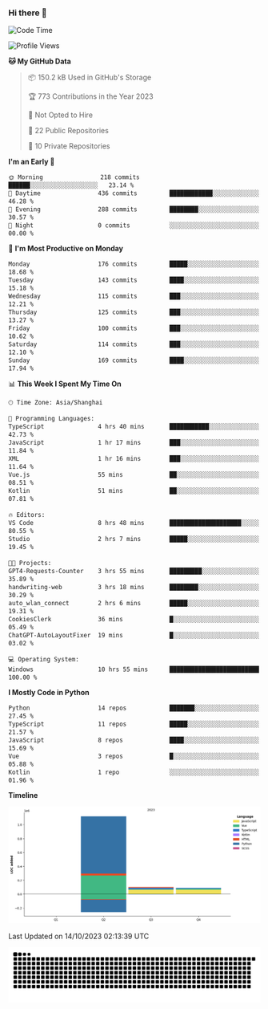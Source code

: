 ### Hi there 👋
<!--START_SECTION:waka-->
![Code Time](http://img.shields.io/badge/Code%20Time-344%20hrs%2028%20mins-blue)

![Profile Views](http://img.shields.io/badge/Profile%20Views-0-blue)

**🐱 My GitHub Data** 

> 📦 150.2 kB Used in GitHub's Storage 
 > 
> 🏆 773 Contributions in the Year 2023
 > 
> 🚫 Not Opted to Hire
 > 
> 📜 22 Public Repositories 
 > 
> 🔑 10 Private Repositories 
 > 
**I'm an Early 🐤** 

```text
🌞 Morning                218 commits         ██████░░░░░░░░░░░░░░░░░░░   23.14 % 
🌆 Daytime                436 commits         ████████████░░░░░░░░░░░░░   46.28 % 
🌃 Evening                288 commits         ████████░░░░░░░░░░░░░░░░░   30.57 % 
🌙 Night                  0 commits           ░░░░░░░░░░░░░░░░░░░░░░░░░   00.00 % 
```
📅 **I'm Most Productive on Monday** 

```text
Monday                   176 commits         █████░░░░░░░░░░░░░░░░░░░░   18.68 % 
Tuesday                  143 commits         ████░░░░░░░░░░░░░░░░░░░░░   15.18 % 
Wednesday                115 commits         ███░░░░░░░░░░░░░░░░░░░░░░   12.21 % 
Thursday                 125 commits         ███░░░░░░░░░░░░░░░░░░░░░░   13.27 % 
Friday                   100 commits         ███░░░░░░░░░░░░░░░░░░░░░░   10.62 % 
Saturday                 114 commits         ███░░░░░░░░░░░░░░░░░░░░░░   12.10 % 
Sunday                   169 commits         ████░░░░░░░░░░░░░░░░░░░░░   17.94 % 
```


📊 **This Week I Spent My Time On** 

```text
🕑︎ Time Zone: Asia/Shanghai

💬 Programming Languages: 
TypeScript               4 hrs 40 mins       ███████████░░░░░░░░░░░░░░   42.73 % 
JavaScript               1 hr 17 mins        ███░░░░░░░░░░░░░░░░░░░░░░   11.84 % 
XML                      1 hr 16 mins        ███░░░░░░░░░░░░░░░░░░░░░░   11.64 % 
Vue.js                   55 mins             ██░░░░░░░░░░░░░░░░░░░░░░░   08.51 % 
Kotlin                   51 mins             ██░░░░░░░░░░░░░░░░░░░░░░░   07.81 % 

🔥 Editors: 
VS Code                  8 hrs 48 mins       ████████████████████░░░░░   80.55 % 
Studio                   2 hrs 7 mins        █████░░░░░░░░░░░░░░░░░░░░   19.45 % 

🐱‍💻 Projects: 
GPT4-Requests-Counter    3 hrs 55 mins       █████████░░░░░░░░░░░░░░░░   35.89 % 
handwriting-web          3 hrs 18 mins       ████████░░░░░░░░░░░░░░░░░   30.29 % 
auto_wlan_connect        2 hrs 6 mins        █████░░░░░░░░░░░░░░░░░░░░   19.31 % 
CookiesClerk             36 mins             █░░░░░░░░░░░░░░░░░░░░░░░░   05.49 % 
ChatGPT-AutoLayoutFixer  19 mins             █░░░░░░░░░░░░░░░░░░░░░░░░   03.02 % 

💻 Operating System: 
Windows                  10 hrs 55 mins      █████████████████████████   100.00 % 
```

**I Mostly Code in Python** 

```text
Python                   14 repos            ███████░░░░░░░░░░░░░░░░░░   27.45 % 
TypeScript               11 repos            █████░░░░░░░░░░░░░░░░░░░░   21.57 % 
JavaScript               8 repos             ████░░░░░░░░░░░░░░░░░░░░░   15.69 % 
Vue                      3 repos             █░░░░░░░░░░░░░░░░░░░░░░░░   05.88 % 
Kotlin                   1 repo              ░░░░░░░░░░░░░░░░░░░░░░░░░   01.96 % 
```



**Timeline**

![Lines of Code chart](https://raw.githubusercontent.com/14790897/14790897/main/assets/bar_graph.png)


 Last Updated on 14/10/2023 02:13:39 UTC
<!--END_SECTION:waka-->

<picture>
  <source media="(prefers-color-scheme: dark)" srcset="https://raw.githubusercontent.com/14790897/14790897/output/github-contribution-grid-snake-dark.svg" />
  <source media="(prefers-color-scheme: light)" srcset="https://raw.githubusercontent.com/14790897/14790897/output/github-contribution-grid-snake.svg" />
  <img alt="github-snake" src="https://raw.githubusercontent.com/14790897/14790897/output/github-contribution-grid-snake.svg" />
</picture>
<!--
- 🔭 I’m currently working on ...
- 🌱 I’m currently learning ...
- 👯 I’m looking to collaborate on ...
- 🤔 I’m looking for help with ...
- 💬 Ask me about ...
- 📫 How to reach me: ...
- 😄 Pronouns: ...
- ⚡ Fun fact: ...
-->
